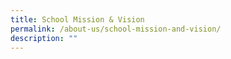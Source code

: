 ```yaml
---
title: School Mission & Vision
permalink: /about-us/school-mission-and-vision/
description: ""
---
```

